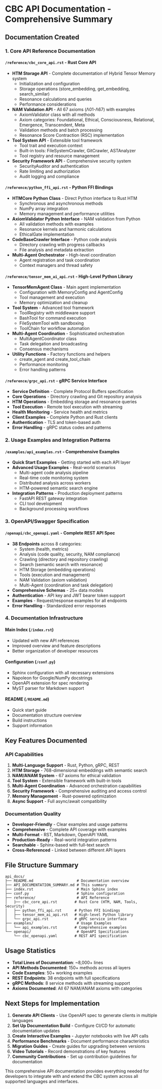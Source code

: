 # CBC API Documentation - Comprehensive Summary

## Documentation Created

### 1. Core API Reference Documentation

#### `/reference/cbc_core_api.rst` - Rust Core API
- **HTM Storage API** - Complete documentation of Hybrid Tensor Memory system
  - Initialization and configuration
  - Storage operations (store_embedding, get_embedding, search_similar)
  - Resonance calculations and queries
  - Performance considerations
- **NAM Validation API** - All 67 axioms (Λ01-Λ67) with examples
  - AxiomValidator class with all methods
  - Axiom categories: Foundational, Ethical, Consciousness, Relational, Emergence, Transcendent, Meta
  - Validation methods and batch processing
  - Resonance Score Contraction (RSC) implementation
- **Tool System API** - Extensible tool framework
  - Tool trait and execution context
  - Built-in tools: FileSystemCrawler, GitCrawler, ASTAnalyzer
  - Tool registry and resource management
- **Security Framework API** - Comprehensive security system
  - SecurityAuditor and authentication
  - Rate limiting and authorization
  - Audit logging and compliance

#### `/reference/python_ffi_api.rst` - Python FFI Bindings
- **HTMCore Python Class** - Direct Python interface to Rust HTM
  - Synchronous and asynchronous methods
  - NumPy array integration
  - Memory management and performance utilities
- **AxiomValidator Python Interface** - NAM validation from Python
  - All validation methods with examples
  - Resonance kernels and harmonic calculations
  - EthicalGate implementation
- **CodeBaseCrawler Interface** - Python code analysis
  - Directory crawling with progress callbacks
  - File analysis and metadata extraction
- **Multi-Agent Orchestrator** - High-level coordination
  - Agent registration and task coordination
  - Context managers and thread safety

#### `/reference/tensor_mem_ai_api.rst` - High-Level Python Library
- **TensorMemAgent Class** - Main agent implementation
  - Configuration with MemoryConfig and AgentConfig
  - Tool management and execution
  - Memory optimization and cleanup
- **Tool System** - Advanced tool framework
  - ToolRegistry with middleware support
  - BashTool for command execution
  - FileSystemTool with sandboxing
  - ToolChain for workflow automation
- **Multi-Agent Coordination** - Sophisticated orchestration
  - MultiAgentCoordinator class
  - Task delegation and broadcasting
  - Consensus mechanisms
- **Utility Functions** - Factory functions and helpers
  - create_agent and create_tool_chain
  - Performance monitoring
  - Error handling patterns

#### `/reference/grpc_api.rst` - gRPC Service Interface
- **Service Definition** - Complete Protocol Buffers specification
- **Core Operations** - Directory crawling and Git repository analysis
- **HTM Operations** - Embedding storage and resonance queries
- **Tool Execution** - Remote tool execution with streaming
- **Health Monitoring** - Service health and metrics
- **Client Examples** - Complete Python and Rust clients
- **Authentication** - TLS and token-based auth
- **Error Handling** - gRPC status codes and patterns

### 2. Usage Examples and Integration Patterns

#### `/examples/api_examples.rst` - Comprehensive Examples
- **Quick Start Examples** - Getting started with each API layer
- **Advanced Usage Examples** - Real-world scenarios
  - Multi-agent code analysis pipeline
  - Real-time code monitoring system
  - Distributed analysis across workers
  - HTM-powered semantic search engine
- **Integration Patterns** - Production deployment patterns
  - FastAPI REST gateway integration
  - CLI tool development
  - Background processing workflows

### 3. OpenAPI/Swagger Specification

#### `/openapi/cbc_openapi.yaml` - Complete REST API Spec
- **38 Endpoints** across 8 categories:
  - System (health, metrics)
  - Analysis (code quality, security, NAM compliance)
  - Crawling (directory and repository crawling)
  - Search (semantic search with resonance)
  - HTM Storage (embedding operations)
  - Tools (execution and management)
  - NAM Validation (axiom validation)
  - Multi-Agent (coordination and task delegation)
- **Comprehensive Schemas** - 25+ data models
- **Authentication** - API key and JWT bearer token support
- **Examples** - Request/response examples for all endpoints
- **Error Handling** - Standardized error responses

### 4. Documentation Infrastructure

#### Main Index (`/index.rst`)
- Updated with new API references
- Improved overview and feature descriptions
- Better organization of developer resources

#### Configuration (`/conf.py`)
- Sphinx configuration with all necessary extensions
- Napoleon for Google/NumPy docstrings
- OpenAPI extension for spec rendering
- MyST parser for Markdown support

#### README (`/README.md`)
- Quick start guide
- Documentation structure overview
- Build instructions
- Support information

## Key Features Documented

### API Capabilities
1. **Multi-Language Support** - Rust, Python, gRPC, REST
2. **HTM Storage** - 768-dimensional embeddings with semantic search
3. **NAM/ANAM System** - 67 axioms for ethical validation
4. **Tool System** - Extensible framework with built-in tools
5. **Multi-Agent Coordination** - Advanced orchestration capabilities
6. **Security Framework** - Comprehensive auditing and access control
7. **Memory Management** - Rust-powered optimization
8. **Async Support** - Full async/await compatibility

### Documentation Quality
- **Developer-Friendly** - Clear examples and usage patterns
- **Comprehensive** - Complete API coverage with examples
- **Multi-Format** - RST, Markdown, OpenAPI YAML
- **Production-Ready** - Real-world integration patterns
- **Searchable** - Sphinx-based with full-text search
- **Cross-Referenced** - Linked between different API layers

## File Structure Summary

```
api_docs/
├── README.md                    # Documentation overview
├── API_DOCUMENTATION_SUMMARY.md # This summary
├── index.rst                    # Main Sphinx index
├── conf.py                      # Sphinx configuration
├── reference/                   # API Reference
│   ├── cbc_core_api.rst        # Rust Core (HTM, NAM, Tools, Security)
│   ├── python_ffi_api.rst      # Python FFI bindings
│   ├── tensor_mem_ai_api.rst   # High-level Python library
│   └── grpc_api.rst            # gRPC service interface
├── examples/                    # Usage Examples
│   └── api_examples.rst        # Comprehensive examples
└── openapi/                     # OpenAPI Specifications
    └── cbc_openapi.yaml        # REST API specification
```

## Usage Statistics

- **Total Lines of Documentation**: ~8,000+ lines
- **API Methods Documented**: 150+ methods across all layers
- **Code Examples**: 50+ working examples
- **REST Endpoints**: 38 endpoints with full specifications
- **gRPC Methods**: 8 service methods with streaming support
- **Axioms Documented**: All 67 NAM/ANAM axioms with categories

## Next Steps for Implementation

1. **Generate API Clients** - Use OpenAPI spec to generate clients in multiple languages
2. **Set Up Documentation Build** - Configure CI/CD for automatic documentation updates
3. **Create Interactive Examples** - Jupyter notebooks with live API calls
4. **Performance Benchmarks** - Document performance characteristics
5. **Migration Guides** - Create guides for upgrading between versions
6. **Video Tutorials** - Record demonstrations of key features
7. **Community Contributions** - Set up contribution guidelines for documentation

This comprehensive API documentation provides everything needed for developers to integrate with and extend the CBC system across all supported languages and interfaces.